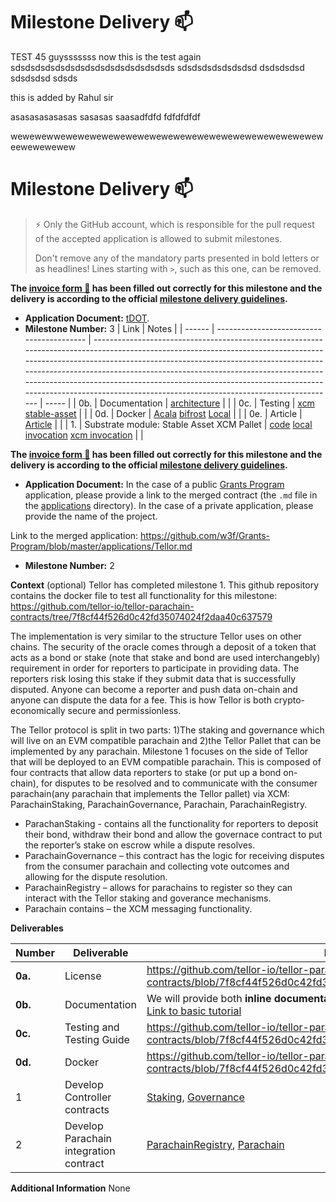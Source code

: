 # Milestone Delivery :mailbox:

TEST 45 guysssssss now this is the test again sdsdsdsdsdsdsdsdsdsdsdsdsdsdsdsds
sdsdsdsdsdsdsdsd
dsdsdsdsd
sdsdsdsd
sdsds

this is added by Rahul sir

asasasasasasas
sasasas
saasadfdfd
fdfdfdfdf

wewewewweweweweweweweweweweweweweweweweweweweweweweweewewewewew

# Milestone Delivery :mailbox:

> ⚡ Only the GitHub account, which is responsible for the pull request of the accepted application is allowed to submit milestones.
>
> Don't remove any of the mandatory parts presented in bold letters or as headlines! Lines starting with `>`, such as this one, can be removed.

**The [invoice form :pencil:](https://forms.gle/8Wx7nxtq8fKrsuEz8) has been filled out correctly for this milestone and the delivery is according to the official [milestone delivery guidelines](https://github.com/w3f/General-Grants-Program/blob/master/grants/milestone-deliverables-guidelines.md).**

- **Application Document:** [tDOT](https://github.com/w3f/Grants-Program/blob/master/applications/tdot.md).
- **Milestone Number:** 3
  | Link | Notes |
  | ------ | ----------------------------------------- | ---------------------------------------------------------------------------------------------------------------------------------------------------------------------------------------------------------------------------------------------------------------------------------------------------------------------------------------------------------------------------------------------------------------------------------------------- | ----- |
  | 0b. | Documentation | [architecture](https://nutsfinance.gitbook.io/tapio/) | |
  | 0c. | Testing | [xcm](https://github.com/nutsfinance/stable-asset/blob/a8487db99beb186a380965c3e1700e2bfee12a7e/lib/stable-asset-xcm/src/tests.rs#L253-L414) [stable-asset](https://github.com/nutsfinance/stable-asset/blob/a8487db99beb186a380965c3e1700e2bfee12a7e/lib/stable-asset/src/tests.rs#L1109-L1235) | |
  | 0d. | Docker | [Acala](https://github.com/AcalaNetwork/Acala/blob/ad240e9b96d4338a66fe7daad5bf53d8bb6a25f8/scripts/Dockerfile) [bifrost](https://github.com/nutsfinance/bifrost/blob/f0cba77760cf7e9b4576f6a255c6496edd36aad0/Dockerfile) [Local](https://github.com/nutsfinance/stable-asset/blob/a8487db99beb186a380965c3e1700e2bfee12a7e/Dockerfile) | |
  | 0e. | Article | [Article](https://dingshengda.medium.com/explaining-tdot-6a8cfe999f47) | |
  | 1. | Substrate module: Stable Asset XCM Pallet | [code](https://github.com/nutsfinance/stable-asset/blob/a8487db99beb186a380965c3e1700e2bfee12a7e/lib/stable-asset-xcm/src/lib.rs#L318-L363) [local invocation](https://github.com/AcalaNetwork/Acala/blob/ad240e9b96d4338a66fe7daad5bf53d8bb6a25f8/runtime/karura/src/lib.rs#L1627-L1774) [xcm invocation](https://github.com/nutsfinance/bifrost/blob/f0cba77760cf7e9b4576f6a255c6496edd36aad0/runtime/bifrost-kusama/src/lib.rs#L1976-L1997) | |

**The [invoice form :pencil:](https://docs.google.com/forms/d/e/1FAIpQLSfmNYaoCgrxyhzgoKQ0ynQvnNRoTmgApz9NrMp-hd8mhIiO0A/viewform) has been filled out correctly for this milestone and the delivery is according to the official [milestone delivery guidelines](https://github.com/w3f/Grants-Program/blob/master/docs/Support%20Docs/milestone-deliverables-guidelines.md).**

- **Application Document:** In the case of a public [Grants Program](https://github.com/w3f/Grants-Program) application, please provide a link to the merged contract (the `.md` file in the [applications](https://github.com/w3f/Grants-Program/tree/master/applications) directory). In the case of a private application, please provide the name of the project.

Link to the merged application: https://github.com/w3f/Grants-Program/blob/master/applications/Tellor.md

- **Milestone Number:** 2

**Context** (optional)
Tellor has completed milestone 1. This github repository contains the docker file to test all functionality for this milestone: https://github.com/tellor-io/tellor-parachain-contracts/tree/7f8cf44f526d0c42fd35074024f2daa40c637579

The implementation is very similar to the structure Tellor uses on other chains. The security of the oracle comes through a deposit of a token that acts as a bond or stake (note that stake and bond are used interchangebly) requirement in order for reporters to participate in providing data. The reporters risk losing this stake if they submit data that is successfully disputed. Anyone can become a reporter and push data on-chain and anyone can dispute the data for a fee. This is how Tellor is both crypto-economically secure and permissionless.

The Tellor protocol is split in two parts: 1)The staking and governance which will live on an EVM compatible parachain and 2)the Tellor Pallet that can be implemented by any parachain. Milestone 1 focuses on the side of Tellor that will be deployed to an EVM compatible parachain. This is composed of four contracts that allow data reporters to stake (or put up a bond on-chain), for disputes to be resolved and to communicate with the consumer parachain(any parachain that implements the Tellor pallet) via XCM: ParachainStaking, ParachainGovernance, Parachain, ParachainRegistry.

- ParachanStaking - contains all the functionality for reporters to deposit their bond, withdraw their bond and allow the governace contract to put the reporter’s stake on escrow while a dispute resolves.
- ParachainGovernance – this contract has the logic for receiving disputes from the consumer parachain and collecting vote outcomes and allowing for the dispute resolution.
- ParachainRegistry – allows for parachains to register so they can interact with the Tellor staking and goverance mechanisms.
- Parachain contains – the XCM messaging functionality.

**Deliverables**

| Number  | Deliverable                            | Link                                                                                                                                                                                                                                                                                       | Notes |
| ------- | -------------------------------------- | ------------------------------------------------------------------------------------------------------------------------------------------------------------------------------------------------------------------------------------------------------------------------------------------ | ----- |
| **0a.** | License                                | https://github.com/tellor-io/tellor-parachain-contracts/blob/7f8cf44f526d0c42fd35074024f2daa40c637579/LICENSE                                                                                                                                                                              |
| **0b.** | Documentation                          | We will provide both **inline documentation** of the code and a basic **tutorial**. [Link to basic tutorial](https://drive.google.com/file/d/1E8XVzq2C875fyBnht7MA58a2ix9RIv2b/view?usp=share_link)                                                                                        |       |
| **0c.** | Testing and Testing Guide              | https://github.com/tellor-io/tellor-parachain-contracts/blob/7f8cf44f526d0c42fd35074024f2daa40c637579/README.md                                                                                                                                                                            |       |
| **0d.** | Docker                                 | https://github.com/tellor-io/tellor-parachain-contracts/blob/7f8cf44f526d0c42fd35074024f2daa40c637579/Dockerfile                                                                                                                                                                           |       |
| 1       | Develop Controller contracts           | [Staking](https://github.com/tellor-io/tellor-parachain-contracts/blob/7f8cf44f526d0c42fd35074024f2daa40c637579/src/ParachainStaking.sol), [Governance](https://github.com/tellor-io/tellor-parachain-contracts/blob/7f8cf44f526d0c42fd35074024f2daa40c637579/src/ParachainGovernance.sol) |       |
| 2       | Develop Parachain integration contract | [ParachainRegistry](https://github.com/tellor-io/tellor-parachain-contracts/blob/7f8cf44f526d0c42fd35074024f2daa40c637579/src/ParachainRegistry.sol), [Parachain](https://github.com/tellor-io/tellor-parachain-contracts/blob/7f8cf44f526d0c42fd35074024f2daa40c637579/src/Parachain.sol) |       |

**Additional Information**
None
